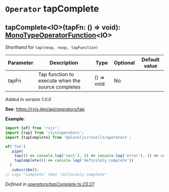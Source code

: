 # `Operator` tapComplete

## tapComplete\<IO>(tapFn: () => void): [MonoTypeOperatorFunction](https://rxjs.dev/api/index/interface/MonoTypeOperatorFunction)\<IO>

Shorthand for <code>tap(noop, noop, tapFunction)</code>

| **Parameter** | **Description** | **Type** | **Optional** | **Default value** |
|---------------|-----------------|----------|--------------|-------------------|
| tapFn | Tap function to execute when the source completes | <span>() => void</span> | No |  |

*Added in version 1.0.0*

**See**: https://rxjs.dev/api/operators/tap

**Example**:
```typescript
import {of} from 'rxjs';
import {tap} from 'rxjs/operators';
import {tapComplete} from '@aloreljs/rxutils/operators';

of('foo')
  .pipe(
    tap(() => console.log('next'), () => console.log('error'), () => console.log('complete')),
    tapComplete(() => console.log('definitely complete'))
  )
  .subscribe();
// Logs "complete" then "definitely complete"
```

*Defined in [operators/tapComplete.ts:23:27](https://github.com/Alorel/rxutils/blob/0ae56ba/projects/rxutils/operators/tapComplete.ts#L23).*